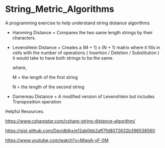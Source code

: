 # String_Metric_Algorithms
A programming exercise to help understand string distance algorithms

* Hamming Distance = Compares the two same length strings by their characters. 

* Levenshtein Distance = Creates a (M + 1) x (N + 1) matrix where it fills in cells with the number of operations ( Insertion / Deletion / Substitution ) it would take to have both strings to be the same.

  where, 

  M = the length of the first string

  N = the length of the second string

* Damereau Distance = A modified version of Levenshtein but includes Transposition operation


Helpful Resources:

https://www.csharpstar.com/csharp-string-distance-algorithm/

https://gist.github.com/Davidblkx/e12ab0bb2aff7fd8072632b396538560

https://www.youtube.com/watch?v=MiqoA-yF-0M
